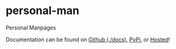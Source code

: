 # personal-man

Personal Manpages

Documentation can be found on [Github (./docs)](./docs), [PyPi](https://pypi.org/project/personal_man/), or [Hosted](https://personal-man.kyleking.me/)!
